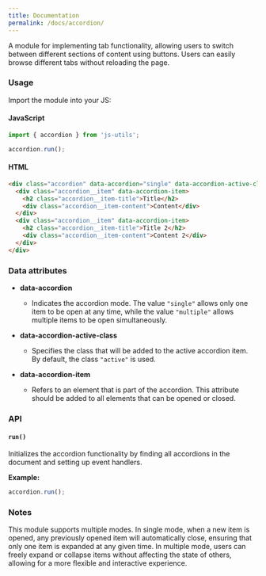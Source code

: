 ```yaml
---
title: Documentation
permalink: /docs/accordion/
---
```


A module for implementing tab functionality, allowing users to switch between different sections of content using buttons. Users can easily browse different tabs without reloading the page.


### Usage 
Import the module into your JS:
#### JavaScript
```javascript
import { accordion } from 'js-utils';

accordion.run();
```

#### HTML
```html
<div class="accordion" data-accordion="single" data-accordion-active-class='active'>
  <div class="accordion__item" data-accordion-item>
    <h2 class="accordion__item-title">Title</h2>
    <div class="accordion__item-content">Content</div>
  </div>
  <div class="accordion__item" data-accordion-item>
    <h2 class="accordion__item-title">Title 2</h2>
    <div class="accordion__item-content">Content 2</div>
  </div>
</div>
```

### Data attributes

- **data-accordion**
  - Indicates the accordion mode. The value `"single"` allows only one item to be open at any time,
    while the value `"multiple"` allows multiple items to be open simultaneously.

- **data-accordion-active-class**
  - Specifies the class that will be added to the active accordion item. By default, the class `"active"` is used.

- **data-accordion-item**
  - Refers to an element that is part of the accordion. This attribute should be added to all elements 
    that can be opened or closed.

### API

#### `run()`

Initializes the accordion functionality by finding all accordions in the document and setting up event handlers.

**Example:**

```javascript
accordion.run();
```

### Notes

This module supports multiple modes.
In single mode, when a new item is opened, any previously opened item will automatically close, ensuring that only 
one item is expanded at any given time. In multiple mode, users can freely expand or collapse items without affecting 
the state of others, allowing for a more flexible and interactive experience.
